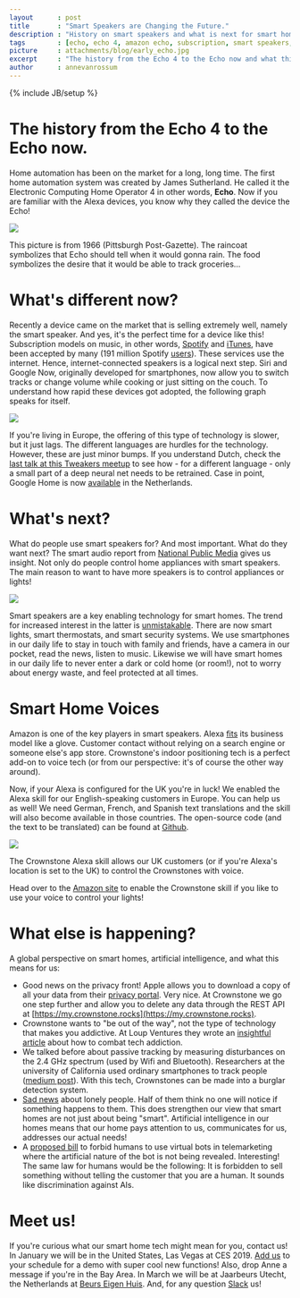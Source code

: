 ```yaml
---
layout      : post
title       : "Smart Speakers are Changing the Future."
description : "History on smart speakers and what is next for smart homes."
tags        : [echo, echo 4, amazon echo, subscription, smart speakers, smart home]
picture     : attachments/blog/early_echo.jpg
excerpt     : "The history from the Echo 4 to the Echo now and what this means for our homes getting smarter right now."
author      : annevanrossum
---
```

{% include JB/setup %}

The history from the Echo 4 to the Echo now.
=====================

Home automation has been on the market for a long, long time. The first home automation system was created by James Sutherland. He called it the Electronic Computing Home Operator 4 in other words, **Echo**. Now if you are familiar with the Alexa devices, you know why they called the device the Echo!

![]({{site.url}}/attachments/blog/early_echo.jpg)

This picture is from 1966 (Pittsburgh Post-Gazette). The raincoat symbolizes that Echo should tell when it would gonna rain. The food symbolizes the desire that it would be able to track groceries...

What's different now?
=====================

Recently a device came on the market that is selling extremely well, namely the smart speaker. And yes, it's the perfect time for a device like this! Subscription models on music, in other words, [Spotify](https://www.spotify.com/) and [iTunes](https://www.apple.com/lae/itunes/), have been accepted by many (191 million Spotify [users](https://www.forbes.com/sites/sophiecharara/2018/11/01/spotify-q3-2018-results-apple-music-streaming/)). These services use the internet. Hence, internet-connected speakers is a logical next step. Siri and Google Now, originally developed for smartphones, now allow you to switch tracks or change volume while cooking or just sitting on the couch. To understand how rapid these devices got adopted, the following graph speaks for itself.

![]({{site.url}}/attachments/blog/smart_speaker_reach.png)

If you're living in Europe, the offering of this type of technology is slower, but it just lags. The different languages are hurdles for the technology. However, these are just minor bumps. If you understand Dutch, check the [last talk at this Tweakers meetup](https://tweakers.net/plan/1179/bekijk-hier-de-talks-terug-van-de-meet-up-smarthome-in-eindhoven.html) to see how - for a different language - only a small part of a deep neural net needs to be retrained. Case in point, Google Home is now [available](https://www.coolblue.nl/en/product/803578/google-home.html) in the Netherlands.

What's next?
============

What do people use smart speakers for? And most important. What do they want next? The smart audio report from [National Public Media](https://www.nationalpublicmedia.com/smart-audio-report/latest-report/) gives us insight. Not only do people control home appliances with smart speakers. The main reason to want to have more speakers is to control appliances or lights!

![]({{site.url}}/attachments/blog/buy_another_speaker.jpg)

Smart speakers are a key enabling technology for smart homes. The trend for increased interest in the latter is [unmistakable](https://trends.google.com/trends/explore?date=all&q=smart%20home). There are now smart lights, smart thermostats, and smart security systems. We use smartphones in our daily life to stay in touch with family and friends, have a camera in our pocket, read the news, listen to music. Likewise we will have smart homes in our daily life to never enter a dark or cold home (or room!), not to worry about energy waste, and feel protected at all times.

Smart Home Voices
=================

Amazon is one of the key players in smart speakers. Alexa [fits](https://marketingland.com/amazons-alexa-finds-its-business-model-in-skill-purchases-248948) its business model like a glove. Customer contact without relying on a search engine or someone else's app store. Crownstone's indoor positioning tech is a perfect add-on to voice tech (or from our perspective: it's of course the other way around).  
  
Now, if your Alexa is configured for the UK you're in luck! We enabled the Alexa skill for our English-speaking customers in Europe. You can help us as well! We need German, French, and Spanish text translations and the skill will also become available in those countries. The open-source code (and the text to be translated) can be found at [Github](https://github.com/crownstone/crownstone-alexa).

![]({{site.url}}/attachments/blog/alexa_store.png)

The Crownstone Alexa skill allows our UK customers (or if you're Alexa's location is set to the UK) to control the Crownstones with voice.

Head over to the [Amazon site](https://www.amazon.co.uk/Crownstone/dp/B07KQ1WC96/) to enable the Crownstone skill if you like to use your voice to control your lights!

What else is happening?
=======================

A global perspective on smart homes, artificial intelligence, and what this means for us:

*   Good news on the privacy front! Apple allows you to download a copy of all your data from their [privacy portal](https://privacy.apple.com/). Very nice. At Crownstone we go one step further and allow you to delete any data through the REST API at [https://my.crownstone.rocks](https://my.crownstone.rocks).
*   Crownstone wants to "be out of the way", not the type of technology that makes you addictive. At Loup Ventures they wrote an [insightful article](https://loupventures.com/solving-tech-addiction-is-an-underappreciated-market-opportunity/) about how to combat tech addiction.
*   We talked before about passive tracking by measuring disturbances on the 2.4 GHz spectrum (used by Wifi and Bluetooth). Researchers at the university of California used ordinary smartphones to track people ([medium post](https://medium.com/syncedreview/seeing-through-walls-with-adversarial-wifi-sensing-attack-and-defence-strategies-7ee2559a7f8)). With this tech, Crownstones can be made into a burglar detection system.
*   [Sad news](https://www.thesun.ie/fabulous/3439832/half-of-lonely-people-think-no-one-will-notice-if-something-bad-happens-to-them-experts-say/) about lonely people. Half of them think no one will notice if something happens to them. This does strengthen our view that smart homes are not just about being "smart". Artificial intelligence in our homes means that our home pays attention to us, communicates for us, addresses our actual needs!
*   A [proposed bill](https://leginfo.legislature.ca.gov/faces/billTextClient.xhtml?bill_id=201720180SB1001) to forbid humans to use virtual bots in telemarketing where the artificial nature of the bot is not being revealed. Interesting! The same law for humans would be the following: It is forbidden to sell something without telling the customer that you are a human. It sounds like discrimination against AIs.

Meet us!
========

If you're curious what our smart home tech might mean for you, contact us! In January we will be in the United States, Las Vegas at CES 2019. [Add us](https://ces19.mapyourshow.com/7_0/exhibitor/exhibitor-details.cfm?ExhID=T0000336) to your schedule for a demo with super cool new functions! Also, drop Anne a message if you're in the Bay Area. In March we will be at Jaarbeurs Utecht, the Netherlands at [Beurs Eigen Huis](https://www.realiseerjedroomhuis.nl/voorjaarseditie-2019/). And, for any question [Slack](https://crownstone.slack.com/) us!

